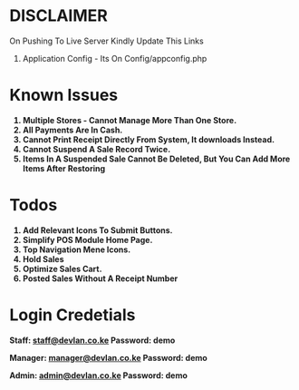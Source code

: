 # DISCLAIMER

On Pushing To Live Server Kindly Update This Links <br>

1. Application Config - Its On Config/appconfig.php <b>

# Known Issues

1. Multiple Stores - Cannot Manage More Than One Store.
2. All Payments Are In Cash.
3. Cannot Print Receipt Directly From System, It downloads Instead.
4. Cannot Suspend A Sale Record Twice.
5. Items In A Suspended Sale Cannot Be Deleted, But You Can Add More Items After Restoring

# Todos

1. Add Relevant Icons To Submit Buttons.
2. Simplify POS Module Home Page.
3. Top Navigation Mene Icons.
4. Hold Sales
5. Optimize Sales Cart.
6. Posted Sales Without A Receipt Number

# Login Credetials

Staff: staff@devlan.co.ke
Password: demo

Manager: manager@devlan.co.ke
Password: demo

Admin: admin@devlan.co.ke
Password: demo
